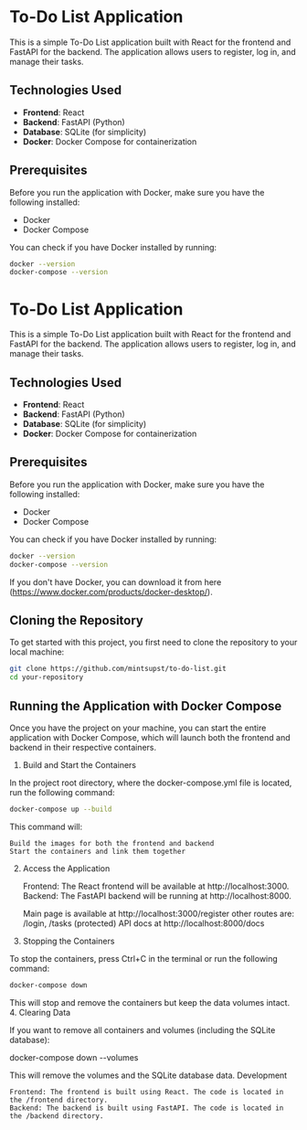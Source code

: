 # To-Do List Application

This is a simple To-Do List application built with React for the frontend and FastAPI for the backend. The application allows users to register, log in, and manage their tasks.

## Technologies Used

- **Frontend**: React
- **Backend**: FastAPI (Python)
- **Database**: SQLite (for simplicity)
- **Docker**: Docker Compose for containerization

## Prerequisites

Before you run the application with Docker, make sure you have the following installed:

- Docker
- Docker Compose

You can check if you have Docker installed by running:

```bash
docker --version
docker-compose --version
```

# To-Do List Application

This is a simple To-Do List application built with React for the frontend and FastAPI for the backend. The application allows users to register, log in, and manage their tasks.

## Technologies Used

- **Frontend**: React
- **Backend**: FastAPI (Python)
- **Database**: SQLite (for simplicity)
- **Docker**: Docker Compose for containerization

## Prerequisites

Before you run the application with Docker, make sure you have the following installed:

- Docker
- Docker Compose

You can check if you have Docker installed by running:

```bash
docker --version
docker-compose --version
```

If you don't have Docker, you can download it from here (https://www.docker.com/products/docker-desktop/).


## Cloning the Repository

To get started with this project, you first need to clone the repository to your local machine:

```bash
git clone https://github.com/mintsupst/to-do-list.git
cd your-repository
```

## Running the Application with Docker Compose

Once you have the project on your machine, you can start the entire application with Docker Compose, which will launch both the frontend and backend in their respective containers.

1. Build and Start the Containers

In the project root directory, where the docker-compose.yml file is located, run the following command:
```bash
docker-compose up --build
```
This command will:

    Build the images for both the frontend and backend
    Start the containers and link them together

2. Access the Application

    Frontend: The React frontend will be available at http://localhost:3000.
    Backend: The FastAPI backend will be running at http://localhost:8000.

    Main page is available at http://localhost:3000/register
    other routes are: /login, /tasks (protected)
    API docs at http://localhost:8000/docs

3. Stopping the Containers

To stop the containers, press Ctrl+C in the terminal or run the following command:
```bash
docker-compose down
```
This will stop and remove the containers but keep the data volumes intact.
4. Clearing Data

If you want to remove all containers and volumes (including the SQLite database):

docker-compose down --volumes

This will remove the volumes and the SQLite database data.
Development

    Frontend: The frontend is built using React. The code is located in the /frontend directory.
    Backend: The backend is built using FastAPI. The code is located in the /backend directory.